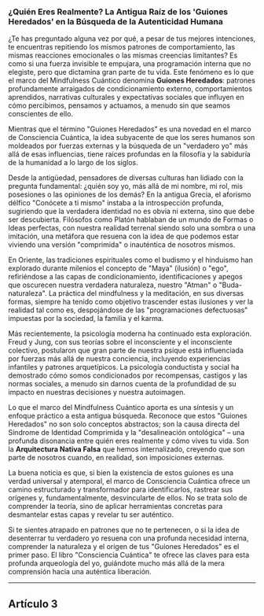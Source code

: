 ### ¿Quién Eres Realmente? La Antigua Raíz de los 'Guiones Heredados' en la Búsqueda de la Autenticidad Humana
¿Te has preguntado alguna vez por qué, a pesar de tus mejores intenciones, te encuentras repitiendo los mismos patrones de comportamiento, las mismas reacciones emocionales o las mismas creencias limitantes? Es como si una fuerza invisible te empujara, una programación interna que no elegiste, pero que dictamina gran parte de tu vida. Este fenómeno es lo que el marco del Mindfulness Cuántico denomina **Guiones Heredados**: patrones profundamente arraigados de condicionamiento externo, comportamientos aprendidos, narrativas culturales y expectativas sociales que influyen en cómo percibimos, pensamos y actuamos, a menudo sin que seamos conscientes de ello.

Mientras que el término "Guiones Heredados" es una novedad en el marco de Consciencia Cuántica, la idea subyacente de que los seres humanos son moldeados por fuerzas externas y la búsqueda de un "verdadero yo" más allá de esas influencias, tiene raíces profundas en la filosofía y la sabiduría de la humanidad a lo largo de los siglos.

Desde la antigüedad, pensadores de diversas culturas han lidiado con la pregunta fundamental: ¿quién soy yo, más allá de mi nombre, mi rol, mis posesiones o las opiniones de los demás? En la antigua Grecia, el aforismo délfico "Conócete a ti mismo" instaba a la introspección profunda, sugiriendo que la verdadera identidad no es obvia ni externa, sino que debe ser descubierta. Filósofos como Platón hablaban de un mundo de Formas o Ideas perfectas, con nuestra realidad terrenal siendo solo una sombra o una imitación, una metáfora que resuena con la idea de que podemos estar viviendo una versión "comprimida" o inauténtica de nosotros mismos.

En Oriente, las tradiciones espirituales como el budismo y el hinduismo han explorado durante milenios el concepto de "Maya" (ilusión) o "ego", refiriéndose a las capas de condicionamiento, identificaciones y apegos que oscurecen nuestra verdadera naturaleza, nuestro "Atman" o "Buda-naturaleza". La práctica del mindfulness y la meditación, en sus diversas formas, siempre ha tenido como objetivo trascender estas ilusiones y ver la realidad tal como es, despojándose de las "programaciones defectuosas" impuestas por la sociedad, la familia y el karma.

Más recientemente, la psicología moderna ha continuado esta exploración. Freud y Jung, con sus teorías sobre el inconsciente y el inconsciente colectivo, postularon que gran parte de nuestra psique está influenciada por fuerzas más allá de nuestra conciencia, incluyendo experiencias infantiles y patrones arquetípicos. La psicología conductista y social ha demostrado cómo somos condicionados por recompensas, castigos y las normas sociales, a menudo sin darnos cuenta de la profundidad de su impacto en nuestras decisiones y nuestra autoimagen.

Lo que el marco del Mindfulness Cuántico aporta es una síntesis y un enfoque práctico a esta antigua búsqueda. Reconoce que estos "Guiones Heredados" no son solo conceptos abstractos; son la causa directa del Síndrome de Identidad Comprimida y la "desalineación ontológica" – una profunda disonancia entre quién eres realmente y cómo vives tu vida. Son la **Arquitectura Nativa Falsa** que hemos internalizado, creyendo que son parte de nosotros cuando, en realidad, son imposiciones externas.

La buena noticia es que, si bien la existencia de estos guiones es una verdad universal y atemporal, el marco de Consciencia Cuántica ofrece un camino estructurado y transformador para identificarlos, rastrear sus orígenes y, fundamentalmente, desvincularte de ellos. No se trata solo de comprender la teoría, sino de aplicar herramientas concretas para desmantelar estas capas y revelar tu ser auténtico.

Si te sientes atrapado en patrones que no te pertenecen, o si la idea de desenterrar tu verdadero yo resuena con una profunda necesidad interna, comprender la naturaleza y el origen de tus "Guiones Heredados" es el primer paso. El libro "Consciencia Cuántica" te ofrece las claves para esta profunda arqueología del yo, guiándote mucho más allá de la mera comprensión hacia una auténtica liberación.

---

## Artículo 3